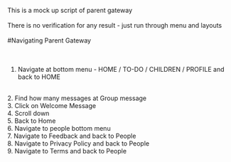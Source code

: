 This is a mock up script of parent gateway 
<br>
<br>
There is no verification for any result - just run through menu and layouts
<br><br>
#Navigating Parent Gateway
<br><br><br>

1. Navigate at bottom menu - HOME / TO-DO /  CHILDREN / PROFILE and back to HOME
<br>
2. Find how many messages at Group message
<br>
3. Click on Welcome Message 
<br>
4. Scroll down
<br>
5. Back to Home
<br> 
6. Navigate to people bottom menu
<br>
7. Navigate to Feedback and back to People
<br>
8. Navigate to Privacy Policy and back to People
<br>
9. Navigate to Terms and back to People
	  
